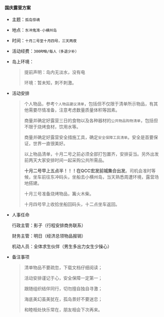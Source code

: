 #### 国庆露营方案

- 主题：`孤岛惊魂`

- 地点：`东冲鬼湾-小横州岛`

- 时间：`十月二号至十月四号，三天两夜`

- 活动经费：`300RMB/每人（多退少补）`

- 岛上环境：

  > 提前声明：岛内无淡水，没有电
  >
  > 环境：暂未知，刺不刺激。

- 活动安排

  >个人物品，参考`个人物品建议清单`，包括但不仅限于清单所示物品，有其他需要尽情准备，注意考虑数量质量体积等因素。
  >
  >商量并确定好露营三日的食物以及各种器材的`公共物品购物清单`，包括但不限于烧烤食材，饮用水等。
  >
  >商量并确定好露营安全措施工具，确定`安全保障工具清单`。安全是首要保证，世界一直很美好。
  >
  >以上物品清单，十月二号之前必须全部打包置齐，安排妥当。另外出发前两天大家安排时间一起采购公共所需品。
  >
  >**十月二号早上五点半！！！在QCC宏发前城集合出发**。司机会准时等候，坐车前往东冲码头，坐船去小横州岛，当天熟悉周遭环境，露营场地搭建。
  >
  >十月三号准备烧烤物品，篝火木柴。
  >
  >十月四号早上收拾坐船回码头，十二点坐车返回。

- 人事任命

  行政主管：影子（行程安排商务联系）

  财务主管：明日（经济总领物品报销）

  机动人员：全体求生伙伴（男生多出力女生少操心）

- 备注事项

  > 清单物品不要疏忽，下载文档仔细阅读；
  >
  > 活动安排谨记于心，安全保障一定第一；
  >
  > 跟随组织结伴同行，切勿擅自独自寻激；
  >
  > 海底美幻虽美犹在，孤岛景好不要迷恋；
  >
  > 和睦相处快乐常在，朋友相会下次再来。